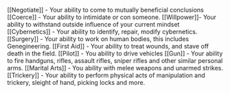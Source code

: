 [[Negotiate]] - Your ability to come to mutually beneficial conclusions
[[Coerce]] - Your ability to intimidate or con someone.
[[Willpower]]- Your ability to withstand outside influence of your current mindset
[[Cybernetics]] - Your ability to identify, repair, modify cybernetics.
[[Surgery]] - Your ability to work on human bodies, this includes Genegineering.
[[First Aid]] - Your ability to treat wounds, and stave off death in the field.
[[Pilot]] - You ability to drive vehicles
[[Gun]] - Your ability to fire handguns, rifles, assault rifles, sniper rifles and other similar personal arms.
[[Marital Arts]] - You ability with melee weapons and unarmed strikes.
[[Trickery]] - Your ability to perform physical acts of manipulation and trickery, sleight of hand, picking locks and more.